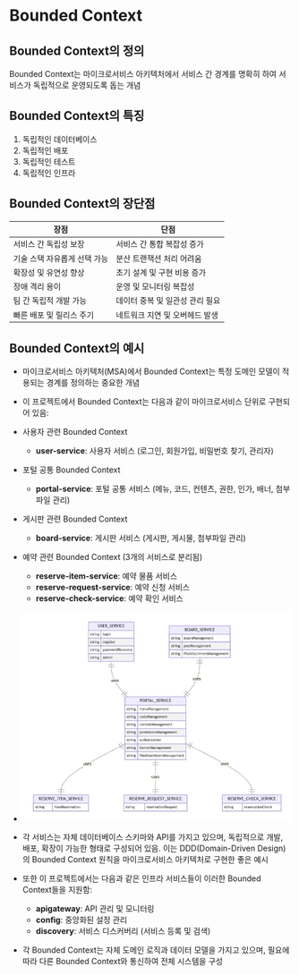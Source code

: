# Bounded Context

## Bounded Context의 정의

Bounded Context는 마이크로서비스 아키텍처에서 서비스 간 경계를 명확히 하여 서비스가 독립적으로 운영되도록 돕는 개념

## Bounded Context의 특징

1. 독립적인 데이터베이스
2. 독립적인 배포
3. 독립적인 테스트
4. 독립적인 인프라

## Bounded Context의 장단점

| 장점 | 단점 |
|------|------|
| 서비스 간 독립성 보장 | 서비스 간 통합 복잡성 증가 |
| 기술 스택 자유롭게 선택 가능 | 분산 트랜잭션 처리 어려움 |
| 확장성 및 유연성 향상 | 초기 설계 및 구현 비용 증가 |
| 장애 격리 용이 | 운영 및 모니터링 복잡성 |
| 팀 간 독립적 개발 가능 | 데이터 중복 및 일관성 관리 필요 |
| 빠른 배포 및 릴리스 주기 | 네트워크 지연 및 오버헤드 발생 |


## Bounded Context의 예시

- 마이크로서비스 아키텍처(MSA)에서 Bounded Context는 특정 도메인 모델이 적용되는 경계를 정의하는 중요한 개념

- 이 프로젝트에서 Bounded Context는 다음과 같이 마이크로서비스 단위로 구현되어 있음:

- 사용자 관련 Bounded Context
  - **user-service**: 사용자 서비스 (로그인, 회원가입, 비밀번호 찾기, 관리자)
- 포털 공통 Bounded Context
  - **portal-service**: 포털 공통 서비스 (메뉴, 코드, 컨텐츠, 권한, 인가, 배너, 첨부파일 관리)
- 게시판 관련 Bounded Context
  - **board-service**: 게시판 서비스 (게시판, 게시물, 첨부파일 관리)
- 예약 관련 Bounded Context (3개의 서비스로 분리됨)
  - **reserve-item-service**: 예약 물품 서비스
  - **reserve-request-service**: 예약 신청 서비스
  - **reserve-check-service**: 예약 확인 서비스

- ![bounded-context](./images/bounded-context.webp)

- 각 서비스는 자체 데이터베이스 스키마와 API를 가지고 있으며, 독립적으로 개발, 배포, 확장이 가능한 형태로 구성되어 있음. 이는 DDD(Domain-Driven Design)의 Bounded Context 원칙을 마이크로서비스 아키텍처로 구현한 좋은 예시

- 또한 이 프로젝트에서는 다음과 같은 인프라 서비스들이 이러한 Bounded Context들을 지원함:
  - **apigateway**: API 관리 및 모니터링
  - **config**: 중앙화된 설정 관리
  - **discovery**: 서비스 디스커버리 (서비스 등록 및 검색)
- 각 Bounded Context는 자체 도메인 로직과 데이터 모델을 가지고 있으며, 필요에 따라 다른 Bounded Context와 통신하여 전체 시스템을 구성